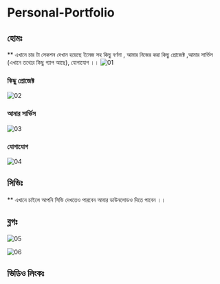 # Personal-Portfolio


## হোমঃ
** এখানে চার টা সেকশন দেখান হয়েছে ইমেজ সহ কিছু বর্ণনা , আমার নিজের করা কিছু প্রোজেক্ট ,আমার সার্ভিস (এখানে তথ্যের কিছু গ্যাপ আছে), যোগাযোগ ।।
![01](https://user-images.githubusercontent.com/30366380/80891040-44535c00-8ce3-11ea-87e5-4bd045b03751.png)
### কিছু প্রোজেক্ট
![02](https://user-images.githubusercontent.com/30366380/80891043-49b0a680-8ce3-11ea-9348-9a51ed123e01.png)
### আমার সার্ভিস
![03](https://user-images.githubusercontent.com/30366380/80891047-4f0df100-8ce3-11ea-8ede-e0eb0755545f.png)
### যোগাযোগ
![04](https://user-images.githubusercontent.com/30366380/80891052-52a17800-8ce3-11ea-84fa-a491c9704dc3.png)


## সিভিঃ 
** এখানে চাইলে আপনি সিভি দেখতেও পারবেন আবার ডাউনলোডও দিতে পাবেন ।।

## ব্লগঃ 
![05](https://user-images.githubusercontent.com/30366380/80891054-57662c00-8ce3-11ea-8328-e2cc3b02b21b.png)

![06](https://user-images.githubusercontent.com/30366380/80891056-5b924980-8ce3-11ea-9975-e8a26f0dede4.png)

## ভিডিও লিংকঃ 
